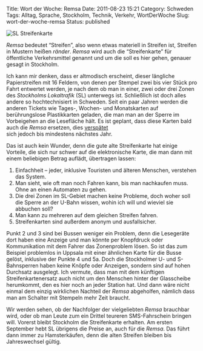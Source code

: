 Title: Wort der Woche: Remsa
Date: 2011-08-23 15:21
Category: Schweden
Tags: Alltag, Sprache, Stockholm, Technik, Verkehr, WortDerWoche
Slug: wort-der-woche-remsa
Status: published

![SL
Streifenkarte](/pic/remsa_s.jpg "SL Streifenkarte")

*Remsa* bedeutet “Streifen”, also wenn etwas materiell in Streifen ist,
Streifen in Mustern heißen *ränder*. *Remsa* wird auch die
“Streifenkarte” für öffentliche Verkehrsmittel genannt und um die soll
es hier gehen, genauer gesagt in Stockholm.

Ich kann mir denken, dass er altmodisch erscheint, dieser längliche
Papierstreifen mit 16 Feldern, von denen per Stempel zwei bis vier Stück
pro Fahrt entwertet werden, je nach dem ob man in einer, zwei oder drei
Zonen des *Stockholms Lokaltrafik* (SL) unterwegs ist. Schließlich ist
doch alles andere so hochtechnisiert in Schweden. Seit ein paar Jahren
werden die anderen Tickets wie Tages-, Wochen- und Monatskarten auf
berührungslose Plastikkarten geladen, die man man an der Sperre im
Vorbeigehen an die Lesefläche hält. Es ist geplant, dass diese Karten
bald auch die *Remsa* ersetzen, dies
[verspätet](http://computersweden.idg.se/2.2683/1.396919/digital-sl-remsa-forsenad)  
sich jedoch bis mindestens nächstes Jahr.

Das ist auch kein Wunder, denn die gute alte Streifenkarte hat einige
Vorteile, die sich nur schwer auf die elektronische Karte, die man dann
mit einem beliebigen Betrag auflädt, übertragen lassen:

1.  Einfachheit – jeder, inklusive Touristen und älteren Menschen,
    verstehen das System.
2.  Man sieht, wie oft man noch Fahren kann, bis man nachkaufen muss.
    Ohne an einen Automaten zu gehen.
3.  Die drei Zonen im SL-Gebiet machen keine Probleme, doch woher soll
    die Sperre an der U-Bahn wissen, wohin ich will und wieviel sie
    abbuchen soll?
4.  Man kann zu mehreren auf dem gleichen Streifen fahren.
5.  Streifenkarten sind außerdem anonym und ausfallsicher.

Punkt 2 und 3 sind bei Bussen weniger ein Problem, denn die Lesegeräte
dort haben eine Anzeige und man könnte per Knopfdruck oder Kommunikation
mit dem Fahrer das Zonenproblem lösen. So ist das zum Beispiel
problemlos in Uppsala mit einer ähnlichen Karte für die Busse gelöst,
inklusive der Punkte 4 und 5a. Doch die Stockholmer U- und S-Bahnsperren
haben keine Knöpfe oder Anzeigen, sondern sind auf hohen Durchsatz
ausgelegt. Ich vermute, dass man mit dem künftigen Streifenkartenersatz
auch nicht um den Menschen hinter der Glasscheibe herumkommt, den es
hier noch an jeder Station hat. Und dann wäre nicht einmal dem einzig
wirklichen Nachteil der *Remsa* abgeholfen, nämlich dass man am Schalter
mit Stempeln mehr Zeit braucht.

Wir werden sehen, ob der Nachfolger der vielgeliebten *Remsa* brauchbar
wird, oder ob man Leute zum ein Drittel teureren SMS-Fahrschein bringen
will. Vorerst bleibt Stockholm die Streifenkarte erhalten. Am ersten
September hebt SL übrigens die Preise an, auch für die *Remsa*. Das
führt dann immer zu Hamsterkäufen, denn die alten Streifen bleiben bis
Jahreswechsel gültig.

